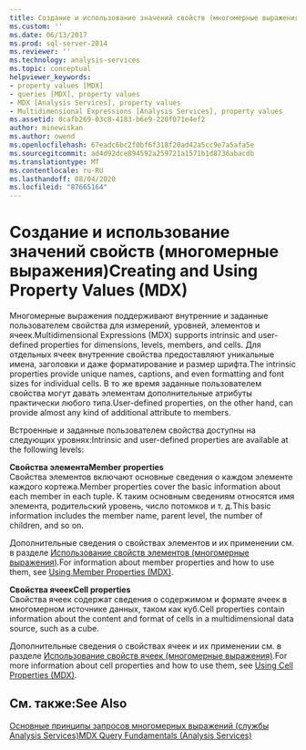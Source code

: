 ```yaml
---
title: Создание и использование значений свойств (многомерные выражения) | Документация Майкрософт
ms.custom: ''
ms.date: 06/13/2017
ms.prod: sql-server-2014
ms.reviewer: ''
ms.technology: analysis-services
ms.topic: conceptual
helpviewer_keywords:
- property values [MDX]
- queries [MDX], property values
- MDX [Analysis Services], property values
- Multidimensional Expressions [Analysis Services], property values
ms.assetid: 0cafb269-03c8-4183-b6e9-220f071e4ef2
author: minewiskan
ms.author: owend
ms.openlocfilehash: 67eadc6bc2f0bf6f318f20ad42a5cc9e7a5afa5e
ms.sourcegitcommit: ad4d92dce894592a259721a1571b1d8736abacdb
ms.translationtype: MT
ms.contentlocale: ru-RU
ms.lasthandoff: 08/04/2020
ms.locfileid: "87665164"
---
```

# <a name="creating-and-using-property-values-mdx"></a><span data-ttu-id="1bbfd-102">Создание и использование значений свойств (многомерные выражения)</span><span class="sxs-lookup"><span data-stu-id="1bbfd-102">Creating and Using Property Values (MDX)</span></span>
  <span data-ttu-id="1bbfd-103">Многомерные выражения поддерживают внутренние и заданные пользователем свойства для измерений, уровней, элементов и ячеек.</span><span class="sxs-lookup"><span data-stu-id="1bbfd-103">Multidimensional Expressions (MDX) supports intrinsic and user-defined properties for dimensions, levels, members, and cells.</span></span> <span data-ttu-id="1bbfd-104">Для отдельных ячеек внутренние свойства предоставляют уникальные имена, заголовки и даже форматирование и размер шрифта.</span><span class="sxs-lookup"><span data-stu-id="1bbfd-104">The intrinsic properties provide unique names, captions, and even formatting and font sizes for individual cells.</span></span> <span data-ttu-id="1bbfd-105">В то же время заданные пользователем свойства могут давать элементам дополнительные атрибуты практически любого типа.</span><span class="sxs-lookup"><span data-stu-id="1bbfd-105">User-defined properties, on the other hand, can provide almost any kind of additional attribute to members.</span></span>  
  
 <span data-ttu-id="1bbfd-106">Встроенные и заданные пользователем свойства доступны на следующих уровнях:</span><span class="sxs-lookup"><span data-stu-id="1bbfd-106">Intrinsic and user-defined properties are available at the following levels:</span></span>  
  
 <span data-ttu-id="1bbfd-107">**Свойства элемента**</span><span class="sxs-lookup"><span data-stu-id="1bbfd-107">**Member properties**</span></span>  
 <span data-ttu-id="1bbfd-108">Свойства элементов включают основные сведения о каждом элементе каждого кортежа.</span><span class="sxs-lookup"><span data-stu-id="1bbfd-108">Member properties cover the basic information about each member in each tuple.</span></span> <span data-ttu-id="1bbfd-109">К таким основным сведениям относятся имя элемента, родительский уровень, число потомков и т. д.</span><span class="sxs-lookup"><span data-stu-id="1bbfd-109">This basic information includes the member name, parent level, the number of children, and so on.</span></span>  
  
 <span data-ttu-id="1bbfd-110">Дополнительные сведения о свойствах элементов и их применении см. в разделе [Использование свойств элементов (многомерные выражения)](multidimensional-models/mdx/mdx-member-properties.md).</span><span class="sxs-lookup"><span data-stu-id="1bbfd-110">For information about member properties and how to use them, see [Using Member Properties &#40;MDX&#41;](multidimensional-models/mdx/mdx-member-properties.md).</span></span>  
  
 <span data-ttu-id="1bbfd-111">**Свойства ячеек**</span><span class="sxs-lookup"><span data-stu-id="1bbfd-111">**Cell properties**</span></span>  
 <span data-ttu-id="1bbfd-112">Свойства ячеек содержат сведения о содержимом и формате ячеек в многомерном источнике данных, таком как куб.</span><span class="sxs-lookup"><span data-stu-id="1bbfd-112">Cell properties contain information about the content and format of cells in a multidimensional data source, such as a cube.</span></span>  
  
 <span data-ttu-id="1bbfd-113">Дополнительные сведения о свойствах ячеек и их применении см. в разделе [Использование свойств ячеек (многомерные выражения)](multidimensional-models/mdx/mdx-cell-properties-using-cell-properties.md).</span><span class="sxs-lookup"><span data-stu-id="1bbfd-113">For more information about cell properties and how to use them, see [Using Cell Properties &#40;MDX&#41;](multidimensional-models/mdx/mdx-cell-properties-using-cell-properties.md).</span></span>  
  
## <a name="see-also"></a><span data-ttu-id="1bbfd-114">См. также:</span><span class="sxs-lookup"><span data-stu-id="1bbfd-114">See Also</span></span>  
 [<span data-ttu-id="1bbfd-115">Основные принципы запросов многомерных выражений (службы Analysis Services)</span><span class="sxs-lookup"><span data-stu-id="1bbfd-115">MDX Query Fundamentals &#40;Analysis Services&#41;</span></span>](multidimensional-models/mdx/mdx-query-fundamentals-analysis-services.md)  
  
  
